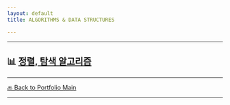 ```yaml
---
layout: default
title: ALGORITHMS & DATA STRUCTURES

---
```



---

## 📊  [정렬, 탐색 알고리즘](/study/algorithms-and-data-structures/sorting-search.md)


---
[🔙 Back to Portfolio Main](../index.md)

---

